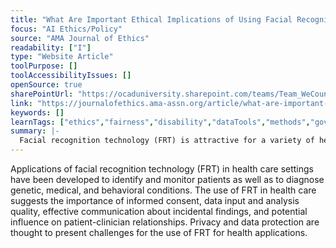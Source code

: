```yaml
---
title: "What Are Important Ethical Implications of Using Facial Recognition Technology in Health Care?"
focus: "AI Ethics/Policy"
source: "AMA Journal of Ethics"
readability: ["I"]
type: "Website Article"
toolPurpose: []
toolAccessibilityIssues: []
openSource: true
sharePointUrl: "https://ocaduniversity.sharepoint.com/teams/Team_WeCount/Shared%20Documents/Resources%20and%20Tools/Literature%20(curated)/What%20are%20important%20ethical%20implications%20of%20using%20facial%20recognition%20technology%20in%20health%20care.pdf"
link: "https://journalofethics.ama-assn.org/article/what-are-important-ethical-implications-using-facial-recognition-technology-health-care/2019-02"
keywords: []
learnTags: ["ethics","fairness","disability","dataTools","methods","government"]
summary: |-
  Facial recognition technology (FRT) is attractive for a variety of healthcare applications, but its use also raises ethical questions about privacy and data protection, potential bias, and potential implications for patient-clinician relationships.
---
```

Applications of facial recognition technology (FRT) in health care settings have been developed to identify and monitor patients as well as to diagnose genetic, medical, and behavioral conditions. The use of FRT in health care suggests the importance of informed consent, data input and analysis quality, effective communication about incidental findings, and potential influence on patient-clinician relationships. Privacy and data protection are thought to present challenges for the use of FRT for health applications.
